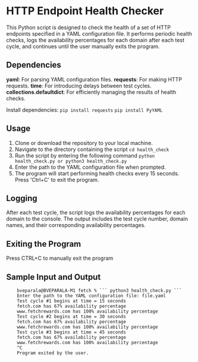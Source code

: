 # HTTP Endpoint Health Checker

This Python script is designed to check the health of a set of HTTP endpoints specified in a YAML configuration file. It performs periodic health checks, logs the availability percentages for each domain after each test cycle, and continues until the user manually exits the program.

## Dependencies

**yaml**: For parsing YAML configuration files.
**requests**: For making HTTP requests.
**time**: For introducing delays between test cycles.
**collections.defaultdict**: For efficiently managing the results of health checks.

Install dependencies:
``` pip install requests ```
``` pip install PyYAML ```

## Usage

1. Clone or download the repository to your local machine.
2. Navigate to the directory containing the script
``` cd health_check ```
3. Run the script by entering the following command
``` python health_check.py or python3 health_check.py ``` 
4. Enter the path to the YAML configuration file when prompted.
5. The program will start performing health checks every 15 seconds. Press 'Ctrl+C' to exit the program.


## Logging
After each test cycle, the script logs the availability percentages for each domain to the console.
The output includes the test cycle number, domain names, and their corresponding availability percentages.

## Exiting the Program
Press CTRL+C to manually exit the program

## Sample Input and Output
        bveparala@BVEPARALA-M1 fetch % ``` python3 health_check.py ```
        Enter the path to the YAML configuration file: file.yaml
        Test cycle #1 begins at time = 15 seconds
        fetch.com has 67% availability percentage
        www.fetchrewards.com has 100% availability percentage
        Test cycle #2 begins at time = 30 seconds
        fetch.com has 67% availability percentage
        www.fetchrewards.com has 100% availability percentage
        Test cycle #3 begins at time = 45 seconds
        fetch.com has 67% availability percentage
        www.fetchrewards.com has 100% availability percentage
        ^C
        Program exited by the user.